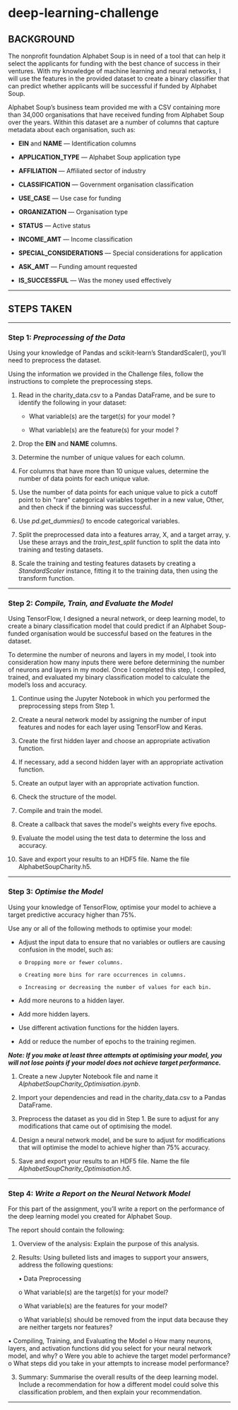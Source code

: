 # deep-learning-challenge

## BACKGROUND

The nonprofit foundation Alphabet Soup is in need of a tool that can help it select the applicants for funding with the best chance of success in their ventures.  With my knowledge of machine learning and neural networks, I will use the features in the provided dataset to create a binary classifier that can predict whether applicants will be successful if funded by Alphabet Soup.

Alphabet Soup’s business team provided me with a CSV containing more than 34,000 organisations that have received funding from Alphabet Soup over the years.  Within this dataset are a number of columns that capture metadata about each organisation, such as:

  - **EIN** and **NAME** — Identification columns

  - **APPLICATION_TYPE** — Alphabet Soup application type

  - **AFFILIATION** — Affiliated sector of industry

  - **CLASSIFICATION** — Government organisation classification

  - **USE_CASE** — Use case for funding

  - **ORGANIZATION** — Organisation type

  - **STATUS** — Active status

  - **INCOME_AMT** — Income classification

  - **SPECIAL_CONSIDERATIONS** — Special considerations for application

  - **ASK_AMT** — Funding amount requested

  - **IS_SUCCESSFUL** — Was the money used effectively

________________________________________

## STEPS TAKEN

________________________________________

### Step 1: *Preprocessing of the Data*

Using your knowledge of Pandas and scikit-learn’s StandardScaler(), you’ll need to preprocess the dataset.  

Using the information we provided in the Challenge files, follow the instructions to complete the preprocessing steps.

1.	Read in the charity_data.csv to a Pandas DataFrame, and be sure to identify the following in your dataset:

    -  What variable(s) are the target(s) for your model ?

    -  What variable(s) are the feature(s) for your model ?


2.	Drop the **EIN** and **NAME** columns.


3.	Determine the number of unique values for each column.


4.	For columns that have more than 10 unique values, determine the number of data points for each unique value.


5.	Use the number of data points for each unique value to pick a cutoff point to bin "rare" categorical variables together in a new value, Other, and then check if the binning was successful.


6.	Use _pd.get_dummies()_ to encode categorical variables.


7.	Split the preprocessed data into a features array, X, and a target array, y. Use these arrays and the _train_test_split_ function to split the data into training and testing datasets.


8.	Scale the training and testing features datasets by creating a _StandardScaler_ instance, fitting it to the training data, then using the transform function.


________________________________________

### Step 2: *Compile, Train, and Evaluate the Model*

Using TensorFlow, I designed a neural network, or deep learning model, to create a binary classification model that could predict if an Alphabet Soup-funded organisation would be successful based on the features in the dataset.  

To determine the number of neurons and layers in my model, I took into consideration how many inputs there were before determining the number of neurons and layers in my model.  Once I completed this step, I compiled, trained, and evaluated my binary classification model to calculate the model’s loss and accuracy.


1.	Continue using the Jupyter Notebook in which you performed the preprocessing steps from Step 1.


2.	Create a neural network model by assigning the number of input features and nodes for each layer using TensorFlow and Keras.


3.	Create the first hidden layer and choose an appropriate activation function.


4.	If necessary, add a second hidden layer with an appropriate activation function.


5.	Create an output layer with an appropriate activation function.


6.	Check the structure of the model.


7.	Compile and train the model.


8.	Create a callback that saves the model's weights every five epochs.


9.	Evaluate the model using the test data to determine the loss and accuracy.


10.	Save and export your results to an HDF5 file. Name the file AlphabetSoupCharity.h5.


________________________________________

### Step 3: *Optimise the Model*

Using your knowledge of TensorFlow, optimise your model to achieve a target predictive accuracy higher than 75%.

Use any or all of the following methods to optimise your model:

- Adjust the input data to ensure that no variables or outliers are causing confusion in the model, such as:

      o	Dropping more or fewer columns.
  
      o	Creating more bins for rare occurrences in columns.
  
      o	Increasing or decreasing the number of values for each bin.
  
  
- Add more neurons to a hidden layer.

- Add more hidden layers.

- Use different activation functions for the hidden layers.

- Add or reduce the number of epochs to the training regimen.


***Note:  If you make at least three attempts at optimising your model, you will not lose points if your model does not achieve target performance.***

1.	Create a new Jupyter Notebook file and name it _AlphabetSoupCharity_Optimisation.ipynb_.
    

2.	Import your dependencies and read in the charity_data.csv to a Pandas DataFrame.
    

3.	Preprocess the dataset as you did in Step 1. Be sure to adjust for any modifications that came out of optimising the model.
    

4.	Design a neural network model, and be sure to adjust for modifications that will optimise the model to achieve higher than 75% accuracy.
    

5.	Save and export your results to an HDF5 file. Name the file _AlphabetSoupCharity_Optimisation.h5_.
    

________________________________________

### Step 4: *Write a Report on the Neural Network Model*

For this part of the assignment, you’ll write a report on the performance of the deep learning model you created for Alphabet Soup.

The report should contain the following:

1.	Overview of the analysis: Explain the purpose of this analysis.


2.	Results: Using bulleted lists and images to support your answers, address the following questions:

    •	Data Preprocessing

      o	What variable(s) are the target(s) for your model?


      o	What variable(s) are the features for your model?


      o	What variable(s) should be removed from the input data because they are neither targets nor features?
  	

  •	Compiling, Training, and Evaluating the Model
    o	How many neurons, layers, and activation functions did you select for your neural network model, and why?
    o	Were you able to achieve the target model performance?
    o	What steps did you take in your attempts to increase model performance?


3.	Summary:	Summarise the overall results of the deep learning model. Include a recommendation for how a different model could solve this classification problem, and then explain your recommendation.


________________________________________


